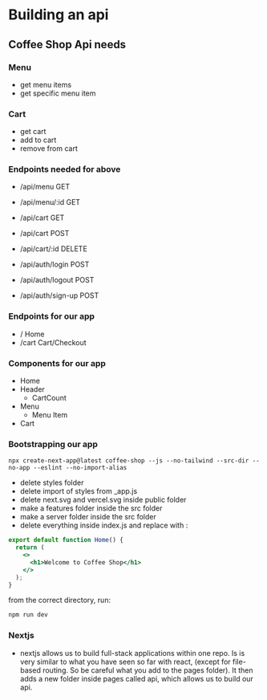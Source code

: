 # Building an api

## Coffee Shop Api needs

### Menu

- get menu items
- get specific menu item


### Cart

- get cart
- add to cart
- remove from cart


### Endpoints needed for above

- /api/menu GET
- /api/menu/:id GET
- /api/cart GET
- /api/cart POST
- /api/cart/:id DELETE

- /api/auth/login POST
- /api/auth/logout POST
- /api/auth/sign-up POST

### Endpoints for our app

- / Home
- /cart Cart/Checkout

### Components for our app

- Home
- Header
    - CartCount
- Menu
  - Menu Item
- Cart


### Bootstrapping our app

```
npx create-next-app@latest coffee-shop --js --no-tailwind --src-dir --no-app --eslint --no-import-alias
```

- delete styles folder
- delete import of styles from _app.js
- delete next.svg and vercel.svg inside public folder
- make a features folder inside the src folder
- make a server folder inside the src folder
- delete everything inside index.js and replace with :

```jsx
export default function Home() {
  return (
    <>
      <h1>Welcome to Coffee Shop</h1>
    </>
  );
}
```

from the correct directory, run:

```sh
npm run dev
```

### Nextjs

- nextjs allows us to build full-stack applications within one repo. Is is very similar to what you have seen so far with react, (except for file-based routing. So be careful what you add to the pages folder). It then adds a new folder inside pages called api, which allows us to build our api.